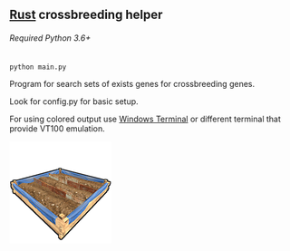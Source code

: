 ## [Rust](https://rust.facepunch.com/) crossbreeding helper

###### Required Python 3.6+

`python main.py`

Program for search sets of exists genes for crossbreeding genes.

Look for config.py for basic setup. 

For using colored output use [Windows Terminal](https://www.microsoft.com/ru-ru/p/windows-terminal/9n0dx20hk701) or different terminal that provide VT100 emulation.

![Image of Yaktocat](https://github.com/milypoint/playrust_crossbreeding/blob/master/data/planter_large.png?raw=true)
